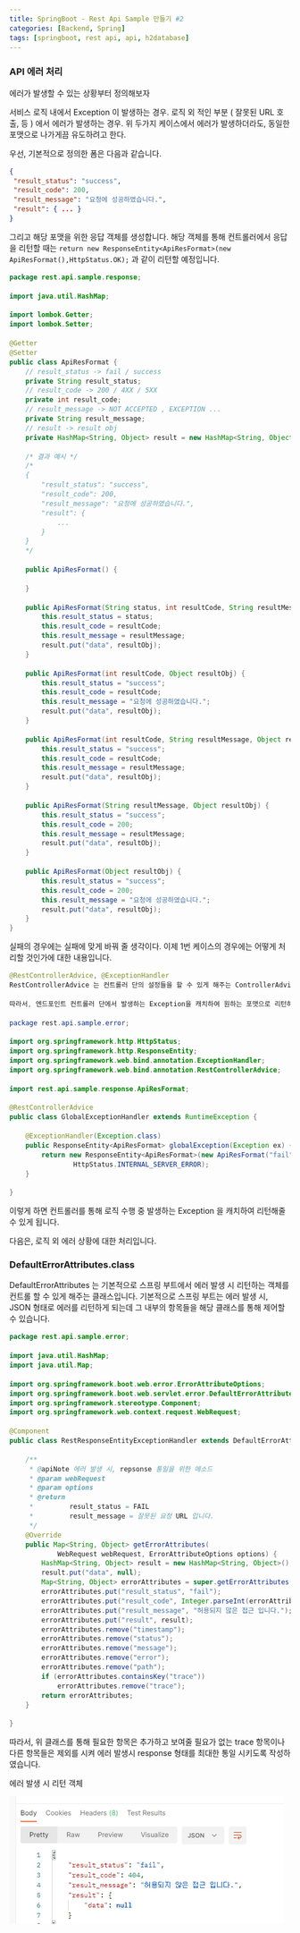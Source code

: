 ```yaml
---
title: SpringBoot - Rest Api Sample 만들기 #2
categories: [Backend, Spring]
tags: [springboot, rest api, api, h2database]
---
```


### API 에러 처리

에러가 발생할 수 있는 상황부터 정의해보자

서비스 로직 내에서 Exception 이 발생하는 경우.
로직 외 적인 부분 ( 잘못된 URL 호출, 등 ) 에서 에러가 발생하는 경우.
위 두가지 케이스에서 에러가 발생하더라도, 동일한 포맷으로 나가게끔 유도하려고 한다.

우선, 기본적으로 정의한 폼은 다음과 같습니다.

```json
{
 "result_status": "success",
 "result_code": 200,
 "result_message": "요청에 성공하였습니다.",
 "result": { ... }
}
```

그리고 해당 포맷을 위한 응답 객체를 생성합니다. 해당 객체를 통해 컨트롤러에서 응답을 리턴할 때는 `return new ResponseEntity<ApiResFormat>(new ApiResFormat(),HttpStatus.OK);` 과 같이 리턴할 예정입니다.

```java
package rest.api.sample.response;

import java.util.HashMap;

import lombok.Getter;
import lombok.Setter;

@Getter
@Setter
public class ApiResFormat {
    // result_status -> fail / success
    private String result_status;
    // result_code -> 200 / 4XX / 5XX
    private int result_code;
    // result_message -> NOT ACCEPTED , EXCEPTION ...
    private String result_message;
    // result -> result obj
    private HashMap<String, Object> result = new HashMap<String, Object>();

    /* 결과 예시 */
    /*
    {
        "result_status": "success",
        "result_code": 200,
        "result_message": "요청에 성공하였습니다.",
        "result": {
            ...
        }
    }
    */

    public ApiResFormat() {

    }

    public ApiResFormat(String status, int resultCode, String resultMessage, Object resultObj) {
        this.result_status = status;
        this.result_code = resultCode;
        this.result_message = resultMessage;
        result.put("data", resultObj);
    }

    public ApiResFormat(int resultCode, Object resultObj) {
        this.result_status = "success";
        this.result_code = resultCode;
        this.result_message = "요청에 성공하였습니다.";
        result.put("data", resultObj);
    }

    public ApiResFormat(int resultCode, String resultMessage, Object resultObj) {
        this.result_status = "success";
        this.result_code = resultCode;
        this.result_message = resultMessage;
        result.put("data", resultObj);
    }

    public ApiResFormat(String resultMessage, Object resultObj) {
        this.result_status = "success";
        this.result_code = 200;
        this.result_message = resultMessage;
        result.put("data", resultObj);
    }

    public ApiResFormat(Object resultObj) {
        this.result_status = "success";
        this.result_code = 200;
        this.result_message = "요청에 성공하였습니다.";
        result.put("data", resultObj);
    }
}
```

실패의 경우에는 실패에 맞게 바꿔 줄 생각이다. 이제 1번 케이스의 경우에는 어떻게 처리할 것인가에 대한 내용입니다.

```java
@RestControllerAdvice, @ExceptionHandler
RestControllerAdvice 는 컨트롤러 단의 설정들을 할 수 있게 해주는 ControllerAdvice 의 확장 버전으로 응답 객체를 리턴할 수 있는 것이 특징이고, ExceptionHandler 는 Controller 단에서 발생하는 Exception을 핸들링 할 수 있도록 합니다.

따라서, 엔드포인트 컨트롤러 단에서 발생하는 Exception을 캐치하여 원하는 포맷으로 리턴하기 위해 아래와 같이 설정 했습니다.

package rest.api.sample.error;

import org.springframework.http.HttpStatus;
import org.springframework.http.ResponseEntity;
import org.springframework.web.bind.annotation.ExceptionHandler;
import org.springframework.web.bind.annotation.RestControllerAdvice;

import rest.api.sample.response.ApiResFormat;

@RestControllerAdvice
public class GlobalExceptionHandler extends RuntimeException {

    @ExceptionHandler(Exception.class)
    public ResponseEntity<ApiResFormat> globalException(Exception ex) {
        return new ResponseEntity<ApiResFormat>(new ApiResFormat("fail", 500, "요청에 실패하였습니다.", null),
                HttpStatus.INTERNAL_SERVER_ERROR);
    }

}
```

이렇게 하면 컨트롤러를 통해 로직 수행 중 발생하는 Exception 을 캐치하여 리턴해줄 수 있게 됩니다.

다음은, 로직 외 에러 상황에 대한 처리입니다.

### DefaultErrorAttributes.class

DefaultErrorAttributes 는 기본적으로 스프링 부트에서 에러 발생 시 리턴하는 객체를 컨트롤 할 수 있게 해주는 클래스입니다. 기본적으로 스프링 부트는 에러 발생 시, JSON 형태로 에러를 리턴하게 되는데 그 내부의 항목들을 해당 클래스를 통해 제어할 수 있습니다.

```java
package rest.api.sample.error;

import java.util.HashMap;
import java.util.Map;

import org.springframework.boot.web.error.ErrorAttributeOptions;
import org.springframework.boot.web.servlet.error.DefaultErrorAttributes;
import org.springframework.stereotype.Component;
import org.springframework.web.context.request.WebRequest;

@Component
public class RestResponseEntityExceptionHandler extends DefaultErrorAttributes {

    /**
     * @apiNote 에러 발생 시, repsonse 통일을 위한 메소드
     * @param webRequest
     * @param options
     * @return
     *         result_status = FAIL
     *         result_message = 잘못된 요청 URL 입니다.
     */
    @Override
    public Map<String, Object> getErrorAttributes(
            WebRequest webRequest, ErrorAttributeOptions options) {
        HashMap<String, Object> result = new HashMap<String, Object>();
        result.put("data", null);
        Map<String, Object> errorAttributes = super.getErrorAttributes(webRequest, options);
        errorAttributes.put("result_status", "fail");
        errorAttributes.put("result_code", Integer.parseInt(errorAttributes.get("status").toString()));
        errorAttributes.put("result_message", "허용되지 않은 접근 입니다.");
        errorAttributes.put("result", result);
        errorAttributes.remove("timestamp");
        errorAttributes.remove("status");
        errorAttributes.remove("message");
        errorAttributes.remove("error");
        errorAttributes.remove("path");
        if (errorAttributes.containsKey("trace"))
            errorAttributes.remove("trace");
        return errorAttributes;
    }

}
```

따라서, 위 클래스를 통해 필요한 항목은 추가하고 보여줄 필요가 없는 trace 항목이나 다른 항목들은 제외를 시켜 에러 발생시 response 형태를 최대한 통일 시키도록 작성하였습니다.

에러 발생 시 리턴 객체

![restapi4](/assets/img/Spring/restapi4.png)
